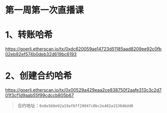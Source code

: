 # 第一周第一次直播课

# 1、转账哈希

https://goerli.etherscan.io/tx/0xdc620059ae14723d51185aad8209ee92c0fb02eb92ef574b0deb32d619bc6193

# 2、创建合约哈希

https://goerli.etherscan.io/tx/0x00529a429eaa2ce838750f2aafe313c3c2d701f3cf1d9aab55f99cdccb805b67

> 合约地址：`0x8e560e92a19af6ff29047c8bc2e402a153046dd0`